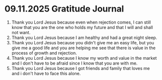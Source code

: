# 09.11.2025 Gratitude Journal

1. Thank you Lord Jesus because even when rejection comes, I can still know that you are the one who holds my future and that I will and shall not want.
2. Thank you Lord Jesus because I am healthy and had a great night sleep.
3. Thank you Lord Jesus because you didn't give me an easy life, but you give me a good life and you are helping me see that there is value in the process of growth and rejection.
4. Thank you Lord Jesus because I know my worth and value in the market and I don't have to be afraid since I know that you are with me.
5. Thank you Lord Jesus because I got friends and family that loves me and i don't have to face this alone.
